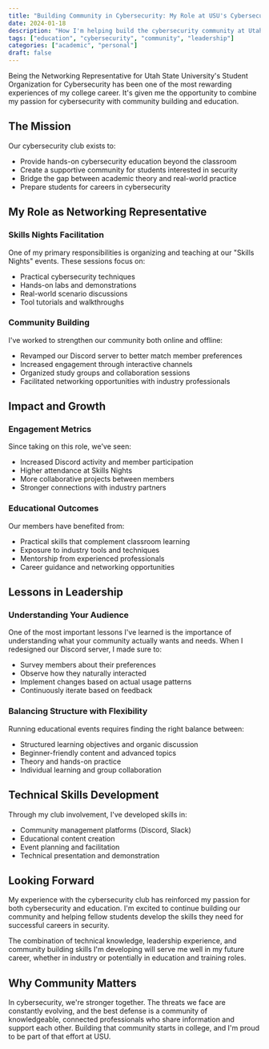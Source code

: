 ```yaml
---
title: "Building Community in Cybersecurity: My Role at USU's Cybersecurity Club"
date: 2024-01-18
description: "How I'm helping build the cybersecurity community at Utah State University through education and engagement"
tags: ["education", "cybersecurity", "community", "leadership"]
categories: ["academic", "personal"]
draft: false
---
```


Being the Networking Representative for Utah State University's Student Organization for Cybersecurity has been one of the most rewarding experiences of my college career. It's given me the opportunity to combine my passion for cybersecurity with community building and education.

## The Mission

Our cybersecurity club exists to:
- Provide hands-on cybersecurity education beyond the classroom
- Create a supportive community for students interested in security
- Bridge the gap between academic theory and real-world practice
- Prepare students for careers in cybersecurity

## My Role as Networking Representative

### Skills Nights Facilitation

One of my primary responsibilities is organizing and teaching at our "Skills Nights" events. These sessions focus on:
- Practical cybersecurity techniques
- Hands-on labs and demonstrations
- Real-world scenario discussions
- Tool tutorials and walkthroughs

### Community Building

I've worked to strengthen our community both online and offline:
- Revamped our Discord server to better match member preferences
- Increased engagement through interactive channels
- Organized study groups and collaboration sessions
- Facilitated networking opportunities with industry professionals

## Impact and Growth

### Engagement Metrics

Since taking on this role, we've seen:
- Increased Discord activity and member participation
- Higher attendance at Skills Nights
- More collaborative projects between members
- Stronger connections with industry partners

### Educational Outcomes

Our members have benefited from:
- Practical skills that complement classroom learning
- Exposure to industry tools and techniques
- Mentorship from experienced professionals
- Career guidance and networking opportunities

## Lessons in Leadership

### Understanding Your Audience

One of the most important lessons I've learned is the importance of understanding what your community actually wants and needs. When I redesigned our Discord server, I made sure to:
- Survey members about their preferences
- Observe how they naturally interacted
- Implement changes based on actual usage patterns
- Continuously iterate based on feedback

### Balancing Structure with Flexibility

Running educational events requires finding the right balance between:
- Structured learning objectives and organic discussion
- Beginner-friendly content and advanced topics
- Theory and hands-on practice
- Individual learning and group collaboration

## Technical Skills Development

Through my club involvement, I've developed skills in:
- Community management platforms (Discord, Slack)
- Educational content creation
- Event planning and facilitation
- Technical presentation and demonstration

## Looking Forward

My experience with the cybersecurity club has reinforced my passion for both cybersecurity and education. I'm excited to continue building our community and helping fellow students develop the skills they need for successful careers in security.

The combination of technical knowledge, leadership experience, and community building skills I'm developing will serve me well in my future career, whether in industry or potentially in education and training roles.

## Why Community Matters

In cybersecurity, we're stronger together. The threats we face are constantly evolving, and the best defense is a community of knowledgeable, connected professionals who share information and support each other. Building that community starts in college, and I'm proud to be part of that effort at USU.
